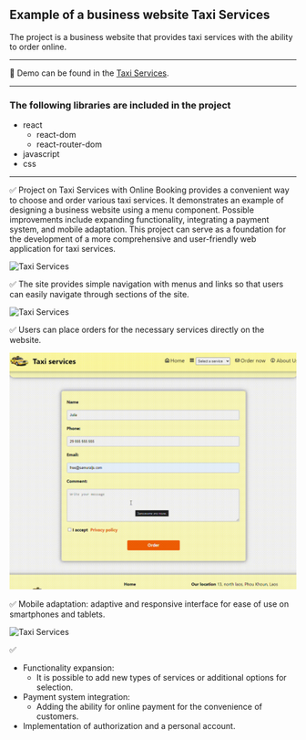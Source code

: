 ## Example of a business website Taxi Services
The project is a business website that provides taxi services with the ability to order online.
___
:link: Demo can be found in the [Taxi Services](https://example-of-a-business-website.netlify.app/).
___
### The following libraries are included in the project
* react
    * react-dom
    * react-router-dom
* javascript
* css
___

:white_check_mark: Project on Taxi Services with Online Booking provides a convenient way to choose and order various taxi services. It demonstrates an example of designing a business website using a menu component. Possible improvements include expanding functionality, integrating a payment system, and mobile adaptation. This project can serve as a foundation for the development of a more comprehensive and user-friendly web application for taxi services.

![Taxi Services](src/assets/read-me/taxi-2.gif)

:white_check_mark: The site provides simple navigation with menus and links so that users can easily navigate through sections of the site.

![Taxi Services](src/assets/read-me/taxi-1.gif)

:white_check_mark: Users can place orders for the necessary services directly on the website.

![Taxi Services](src/assets/read-me/taxi-submit.gif)

:white_check_mark: Mobile adaptation: adaptive and responsive interface for ease of use on smartphones and tablets.

![Taxi Services](src/assets/read-me/taxi-3.gif)

:white_check_mark:
* Functionality expansion: 
    * It is possible to add new types of services or additional options for selection.
* Payment system integration: 
    * Adding the ability for online payment for the convenience of customers.
* Implementation of authorization and a personal account.